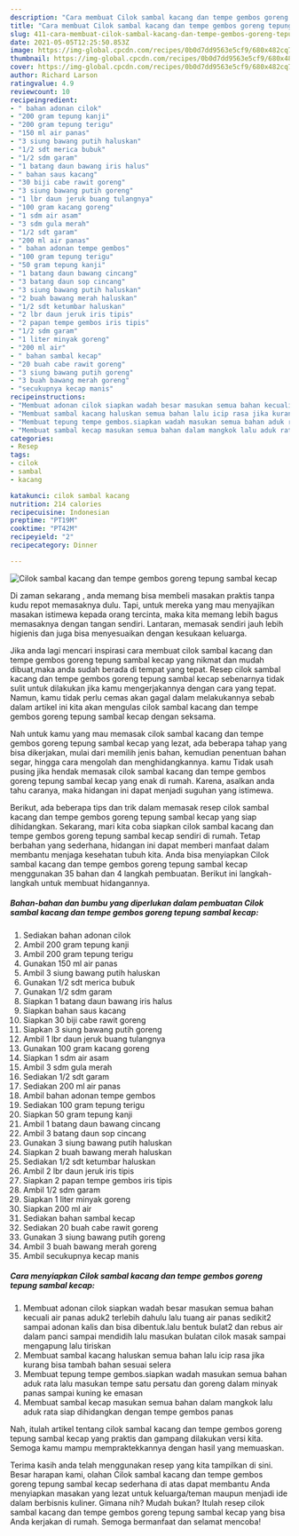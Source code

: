 ```yaml
---
description: "Cara membuat Cilok sambal kacang dan tempe gembos goreng tepung sambal kecap yang nikmat Untuk Jualan"
title: "Cara membuat Cilok sambal kacang dan tempe gembos goreng tepung sambal kecap yang nikmat Untuk Jualan"
slug: 411-cara-membuat-cilok-sambal-kacang-dan-tempe-gembos-goreng-tepung-sambal-kecap-yang-nikmat-untuk-jualan
date: 2021-05-05T12:25:50.853Z
image: https://img-global.cpcdn.com/recipes/0b0d7dd9563e5cf9/680x482cq70/cilok-sambal-kacang-dan-tempe-gembos-goreng-tepung-sambal-kecap-foto-resep-utama.jpg
thumbnail: https://img-global.cpcdn.com/recipes/0b0d7dd9563e5cf9/680x482cq70/cilok-sambal-kacang-dan-tempe-gembos-goreng-tepung-sambal-kecap-foto-resep-utama.jpg
cover: https://img-global.cpcdn.com/recipes/0b0d7dd9563e5cf9/680x482cq70/cilok-sambal-kacang-dan-tempe-gembos-goreng-tepung-sambal-kecap-foto-resep-utama.jpg
author: Richard Larson
ratingvalue: 4.9
reviewcount: 10
recipeingredient:
- " bahan adonan cilok"
- "200 gram tepung kanji"
- "200 gram tepung terigu"
- "150 ml air panas"
- "3 siung bawang putih haluskan"
- "1/2 sdt merica bubuk"
- "1/2 sdm garam"
- "1 batang daun bawang iris halus"
- " bahan saus kacang"
- "30 biji cabe rawit goreng"
- "3 siung bawang putih goreng"
- "1 lbr daun jeruk buang tulangnya"
- "100 gram kacang goreng"
- "1 sdm air asam"
- "3 sdm gula merah"
- "1/2 sdt garam"
- "200 ml air panas"
- " bahan adonan tempe gembos"
- "100 gram tepung terigu"
- "50 gram tepung kanji"
- "1 batang daun bawang cincang"
- "3 batang daun sop cincang"
- "3 siung bawang putih haluskan"
- "2 buah bawang merah haluskan"
- "1/2 sdt ketumbar haluskan"
- "2 lbr daun jeruk iris tipis"
- "2 papan tempe gembos iris tipis"
- "1/2 sdm garam"
- "1 liter minyak goreng"
- "200 ml air"
- " bahan sambal kecap"
- "20 buah cabe rawit goreng"
- "3 siung bawang putih goreng"
- "3 buah bawang merah goreng"
- "secukupnya kecap manis"
recipeinstructions:
- "Membuat adonan cilok siapkan wadah besar masukan semua bahan kecuali air panas aduk2 terlebih dahulu lalu tuang air panas sedikit2 sampai adonan kalis dan bisa dibentuk.lalu bentuk bulat2 dan rebus air dalam panci sampai mendidih lalu masukan bulatan cilok masak sampai mengapung lalu tiriskan"
- "Membuat sambal kacang haluskan semua bahan lalu icip rasa jika kurang bisa tambah bahan sesuai selera"
- "Membuat tepung tempe gembos.siapkan wadah masukan semua bahan aduk rata lalu masukan tempe satu persatu dan goreng dalam minyak panas sampai kuning ke emasan"
- "Membuat sambal kecap masukan semua bahan dalam mangkok lalu aduk rata siap dihidangkan dengan tempe gembos panas"
categories:
- Resep
tags:
- cilok
- sambal
- kacang

katakunci: cilok sambal kacang 
nutrition: 214 calories
recipecuisine: Indonesian
preptime: "PT19M"
cooktime: "PT42M"
recipeyield: "2"
recipecategory: Dinner

---
```



![Cilok sambal kacang dan tempe gembos goreng tepung sambal kecap](https://img-global.cpcdn.com/recipes/0b0d7dd9563e5cf9/680x482cq70/cilok-sambal-kacang-dan-tempe-gembos-goreng-tepung-sambal-kecap-foto-resep-utama.jpg)

Di zaman  sekarang , anda memang bisa membeli masakan praktis tanpa kudu repot memasaknya dulu. Tapi, untuk mereka yang mau menyajikan masakan istimewa kepada orang tercinta, maka kita memang lebih bagus memasaknya dengan tangan sendiri. Lantaran, memasak sendiri jauh lebih higienis dan juga bisa menyesuaikan dengan kesukaan keluarga.

Jika anda lagi mencari inspirasi cara membuat cilok sambal kacang dan tempe gembos goreng tepung sambal kecap yang nikmat dan mudah dibuat,maka anda sudah berada di tempat yang tepat. Resep cilok sambal kacang dan tempe gembos goreng tepung sambal kecap  sebenarnya tidak sulit untuk dilakukan jika kamu mengerjakannya dengan cara yang tepat. Namun, kamu tidak perlu cemas akan gagal dalam melakukannya 
sebab dalam artikel ini kita akan mengulas cilok sambal kacang dan tempe gembos goreng tepung sambal kecap dengan seksama.  



Nah untuk kamu yang mau memasak cilok sambal kacang dan tempe gembos goreng tepung sambal kecap yang lezat, ada beberapa tahap yang bisa dikerjakan, mulai dari memilih jenis bahan, kemudian penentuan bahan segar, hingga cara mengolah dan menghidangkannya. kamu Tidak usah pusing jika hendak memasak cilok sambal kacang dan tempe gembos goreng tepung sambal kecap yang enak di rumah. Karena, asalkan anda  tahu caranya, maka hidangan ini dapat menjadi suguhan yang istimewa.

Berikut, ada beberapa tips dan trik dalam memasak resep cilok sambal kacang dan tempe gembos goreng tepung sambal kecap yang siap dihidangkan. Sekarang, mari kita coba siapkan cilok sambal kacang dan tempe gembos goreng tepung sambal kecap sendiri di rumah. Tetap berbahan yang sederhana, hidangan ini dapat memberi manfaat dalam membantu menjaga kesehatan tubuh kita. Anda bisa menyiapkan Cilok sambal kacang dan tempe gembos goreng tepung sambal kecap menggunakan 35 bahan dan 4 langkah pembuatan. Berikut ini langkah-langkah untuk membuat hidangannya.

<!--inarticleads1-->

##### Bahan-bahan dan bumbu yang diperlukan dalam pembuatan Cilok sambal kacang dan tempe gembos goreng tepung sambal kecap:

1. Sediakan  bahan adonan cilok
1. Ambil 200 gram tepung kanji
1. Ambil 200 gram tepung terigu
1. Gunakan 150 ml air panas
1. Ambil 3 siung bawang putih haluskan
1. Gunakan 1/2 sdt merica bubuk
1. Gunakan 1/2 sdm garam
1. Siapkan 1 batang daun bawang iris halus
1. Siapkan  bahan saus kacang
1. Siapkan 30 biji cabe rawit goreng
1. Siapkan 3 siung bawang putih goreng
1. Ambil 1 lbr daun jeruk buang tulangnya
1. Gunakan 100 gram kacang goreng
1. Siapkan 1 sdm air asam
1. Ambil 3 sdm gula merah
1. Sediakan 1/2 sdt garam
1. Sediakan 200 ml air panas
1. Ambil  bahan adonan tempe gembos
1. Sediakan 100 gram tepung terigu
1. Siapkan 50 gram tepung kanji
1. Ambil 1 batang daun bawang cincang
1. Ambil 3 batang daun sop cincang
1. Gunakan 3 siung bawang putih haluskan
1. Siapkan 2 buah bawang merah haluskan
1. Sediakan 1/2 sdt ketumbar haluskan
1. Ambil 2 lbr daun jeruk iris tipis
1. Siapkan 2 papan tempe gembos iris tipis
1. Ambil 1/2 sdm garam
1. Siapkan 1 liter minyak goreng
1. Siapkan 200 ml air
1. Sediakan  bahan sambal kecap
1. Sediakan 20 buah cabe rawit goreng
1. Gunakan 3 siung bawang putih goreng
1. Ambil 3 buah bawang merah goreng
1. Ambil secukupnya kecap manis




<!--inarticleads2-->

##### Cara menyiapkan Cilok sambal kacang dan tempe gembos goreng tepung sambal kecap:

1. Membuat adonan cilok siapkan wadah besar masukan semua bahan kecuali air panas aduk2 terlebih dahulu lalu tuang air panas sedikit2 sampai adonan kalis dan bisa dibentuk.lalu bentuk bulat2 dan rebus air dalam panci sampai mendidih lalu masukan bulatan cilok masak sampai mengapung lalu tiriskan
1. Membuat sambal kacang haluskan semua bahan lalu icip rasa jika kurang bisa tambah bahan sesuai selera
1. Membuat tepung tempe gembos.siapkan wadah masukan semua bahan aduk rata lalu masukan tempe satu persatu dan goreng dalam minyak panas sampai kuning ke emasan
1. Membuat sambal kecap masukan semua bahan dalam mangkok lalu aduk rata siap dihidangkan dengan tempe gembos panas




Nah, itulah artikel tentang  cilok sambal kacang dan tempe gembos goreng tepung sambal kecap  yang praktis dan gampang dilakukan versi kita. Semoga kamu mampu mempraktekkannya dengan hasil yang memuaskan. 

Terima kasih anda telah menggunakan resep yang kita tampilkan di sini. Besar harapan kami, olahan  Cilok sambal kacang dan tempe gembos goreng tepung sambal kecap sederhana di atas dapat membantu Anda menyiapkan masakan yang lezat untuk keluarga/teman maupun menjadi ide dalam berbisnis kuliner. Gimana nih? Mudah bukan? Itulah resep cilok sambal kacang dan tempe gembos goreng tepung sambal kecap yang bisa Anda kerjakan di rumah. Semoga bermanfaat dan selamat mencoba!

